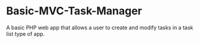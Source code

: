 # Basic-MVC-Task-Manager
A basic PHP web app that allows a user to create and modify tasks in a task list type of app.

